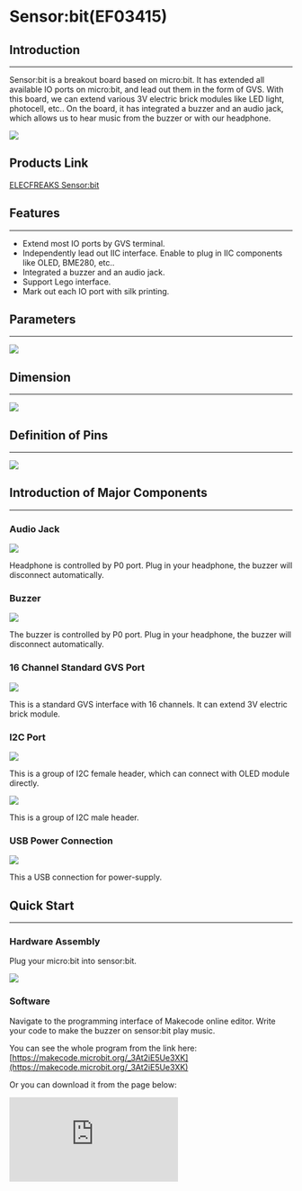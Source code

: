 ﻿# Sensor:bit(EF03415)

## Introduction
---

Sensor:bit is a breakout board based on micro:bit. It has extended all available IO ports on micro:bit, and lead out them in the form of GVS. With this board, we can extend various 3V electric brick modules like LED light, photocell, etc.. On the board, it has integrated a buzzer and an audio jack, which allows us to hear music from the buzzer or with our headphone.

![](https://wiki-media-ef.oss-cn-hongkong.aliyuncs.com//images/urCCzAZ.jpg)


## Products Link

[ELECFREAKS Sensor:bit](https://shop.elecfreaks.com/products/elecfreaks-sensor-bit-io-extension-board-for-micro-bit?_pos=1&_sid=806c77e2f&_ss=r)


## Features
---

- Extend most IO ports by GVS terminal.
- Independently lead out IIC interface. Enable to plug in IIC components like OLED, BME280, etc..
- Integrated a buzzer and an audio jack.
- Support Lego interface.
- Mark out each IO port with silk printing.


## Parameters
---

![](https://wiki-media-ef.oss-cn-hongkong.aliyuncs.com//images/vfejZke.png)

## Dimension
---
![](https://wiki-media-ef.oss-cn-hongkong.aliyuncs.com//images/4SpGBG6.png)


## Definition of Pins
---

![](https://wiki-media-ef.oss-cn-hongkong.aliyuncs.com//images/GyigPRt.png)

## Introduction of Major Components
---

### Audio Jack

![](https://wiki-media-ef.oss-cn-hongkong.aliyuncs.com//images/0iA1JlU.png)

Headphone is controlled by P0 port. Plug in your headphone, the buzzer will disconnect automatically.

### Buzzer

![](https://wiki-media-ef.oss-cn-hongkong.aliyuncs.com//images/TyBn9U6.png)

The buzzer is controlled by P0 port. Plug in your headphone, the buzzer will disconnect automatically.

### 16 Channel Standard GVS Port

![](https://wiki-media-ef.oss-cn-hongkong.aliyuncs.com//images/lu64mbc.png)

This is a standard GVS interface with 16 channels. It can extend 3V electric brick module.

### I2C Port

![](https://wiki-media-ef.oss-cn-hongkong.aliyuncs.com//images/AzBhRRS.png)

This is a group of I2C female header, which can connect with OLED module directly.

![](https://wiki-media-ef.oss-cn-hongkong.aliyuncs.com//images/VEl3AeH.png)

This is a group of I2C male header.

### USB Power Connection

![](https://wiki-media-ef.oss-cn-hongkong.aliyuncs.com//images/sensor_bit_01.png)

This a USB connection for power-supply.

## Quick Start
---

### Hardware Assembly

Plug your micro:bit into sensor:bit.

![](https://wiki-media-ef.oss-cn-hongkong.aliyuncs.com//images/WLLJgP2.jpg)

### Software

Navigate to the programming interface of Makecode online editor. Write your code to make the buzzer on sensor:bit play music.

You can see the whole program from the link here: [https://makecode.microbit.org/_3At2iE5Ue3XK](https://makecode.microbit.org/_3At2iE5Ue3XK)

Or you can download it from the page below:

<div
    style={{
        position: 'relative',
        paddingBottom: '60%',
        overflow: 'hidden',
    }}
>
    <iframe
        src="https://makecode.microbit.org/_3At2iE5Ue3XK"
        frameborder="0"
        sandbox="allow-popups allow-forms allow-scripts allow-same-origin"
        style={{
            position: 'absolute',
            width: '100%',
            height: '100%',
        }}
    />
</div>


### Result

Press button A on micro:bit, the buzzer starts to play music. Plug in your headphone to sensor:bit, the buzzer stops playing music, and you can hear the music with your headphone.


## FAQ
---
